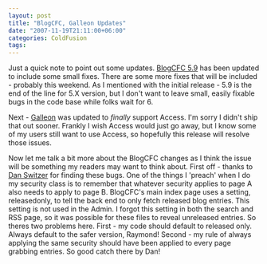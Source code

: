 ```yaml
---
layout: post
title: "BlogCFC, Galleon Updates"
date: "2007-11-19T21:11:00+06:00"
categories: ColdFusion 
tags: 
---
```


Just a quick note to point out some updates. <a href="http://blogcfc.riaforge.org">BlogCFC 5.9</a> has been updated to include some small fixes. There are some more fixes that will be included - probably this weekend. As I mentioned with the initial release - 5.9 is the end of the line for 5.X version, but I don't want to leave small, easily fixable bugs in the code base while folks wait for 6.

Next - <a href="http://galleon.riaforge.org">Galleon</a> was updated to <i>finally</i> support Access. I'm sorry I didn't ship that out sooner. Frankly I wish Access would just go away, but I know some of my users still want to use Access, so hopefully this release will resolve those issues.

Now let me talk a bit more about the BlogCFC changes as I think the issue will be something my readers may want to think about. First off - thanks to <a href="http://blog.pengoworks.com/blogger/">Dan Switzer</a> for finding these bugs. One of the things I 'preach' when I do my security class is to remember that whatever security applies to page A also needs to apply to page B. BlogCFC's main index page uses a setting, releasedonly, to tell the back end to only fetch released blog entries. This setting is not used in the Admin. I forgot this setting in both the search and RSS page, so it was possible for these files to reveal unreleased entries. So theres two problems here. First - my code should default to released only. Always default to the safer version, Raymond! Second - my rule of always applying the same security should have been applied to every page grabbing entries. So good catch there by Dan!
